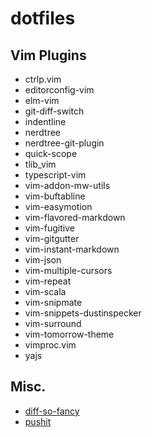# dotfiles

## Vim Plugins
 - ctrlp.vim
 - editorconfig-vim
 - elm-vim
 - git-diff-switch
 - indentline
 - nerdtree
 - nerdtree-git-plugin
 - quick-scope
 - tlib_vim
 - typescript-vim
 - vim-addon-mw-utils
 - vim-buftabline
 - vim-easymotion
 - vim-flavored-markdown
 - vim-fugitive
 - vim-gitgutter
 - vim-instant-markdown
 - vim-json
 - vim-multiple-cursors
 - vim-repeat
 - vim-scala
 - vim-snipmate
 - vim-snippets-dustinspecker
 - vim-surround
 - vim-tomorrow-theme
 - vimproc.vim
 - yajs

## Misc.
 - [diff-so-fancy](https://github.com/so-fancy/diff-so-fancy)
 - [pushit](https://github.com/dustinspecker/pushit)
